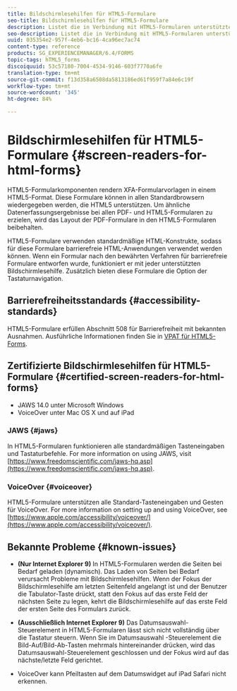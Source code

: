 ```yaml
---
title: Bildschirmlesehilfen für HTML5-Formulare
seo-title: Bildschirmlesehilfen für HTML5-Formulare
description: Listet die in Verbindung mit HTML5-Formularen unterstützten Bildschirmlesehilfen auf.
seo-description: Listet die in Verbindung mit HTML5-Formularen unterstützten Bildschirmlesehilfen auf.
uuid: 035354e2-957f-4eb6-bc16-4ca96ec7ac74
content-type: reference
products: SG_EXPERIENCEMANAGER/6.4/FORMS
topic-tags: hTML5_forms
discoiquuid: 53c57180-7004-4534-9146-603f7770a6fe
translation-type: tm+mt
source-git-commit: f13d358a6508da5813186ed61f959f7a84e6c19f
workflow-type: tm+mt
source-wordcount: '345'
ht-degree: 84%

---
```



# Bildschirmlesehilfen für HTML5-Formulare {#screen-readers-for-html-forms}

HTML5-Formularkomponenten rendern XFA-Formularvorlagen in einem HTML5-Format. Diese Formulare können in allen Standardbrowsern wiedergegeben werden, die HTML5 unterstützen. Um ähnliche Datenerfassungsergebnisse bei allen PDF- und HTML5-Formularen zu erzielen, wird das Layout der PDF-Formulare in den HTML5-Formularen beibehalten.

HTML5-Formulare verwenden standardmäßige HTML-Konstrukte, sodass für diese Formulare barrierefreie HTML-Anwendungen verwendet werden können. Wenn ein Formular nach den bewährten Verfahren für barrierefreie Formulare entworfen wurde, funktioniert er mit jeder unterstützten Bildschirmlesehilfe. Zusätzlich bieten diese Formulare die Option der Tastaturnavigation.

## Barrierefreiheitsstandards {#accessibility-standards}

HTML5-Formulare erfüllen Abschnitt 508 für Barrierefreiheit mit bekannten Ausnahmen. Ausführliche Informationen finden Sie in [VPAT für HTML5-Forms](https://www.adobe.com/mena_en/accessibility/compliance/livecycle-mobile-forms-es4-section-508-vpat.html).

## Zertifizierte Bildschirmlesehilfen für HTML5-Formulare {#certified-screen-readers-for-html-forms}

* JAWS 14.0 unter Microsoft Windows
* VoiceOver unter Mac OS X und auf iPad

### JAWS {#jaws}

In HTML5-Formularen funktionieren alle standardmäßigen Tasteneingaben und Tastaturbefehle. For more information on using JAWS, visit [https://www.freedomscientific.com/jaws-hq.asp](https://www.freedomscientific.com/jaws-hq.asp).

### VoiceOver {#voiceover}

HTML5-Formulare unterstützen alle Standard-Tasteneingaben und Gesten für VoiceOver. For more information on setting up and using VoiceOver, see [https://www.apple.com/accessibility/voiceover/](https://www.apple.com/accessibility/voiceover/).

## Bekannte Probleme {#known-issues}

* **(Nur Internet Explorer 9)** In HTML5-Formularen werden die Seiten bei Bedarf geladen (dynamisch). Das Laden von Seiten bei Bedarf verursacht Probleme mit Bildschirmlesehilfen. Wenn der Fokus der Bildschirmlesehilfe am letzten Seitenfeld angelangt ist und der Benutzer die Tabulator-Taste drückt, statt den Fokus auf das erste Feld der nächsten Seite zu legen, kehrt die Bildschirmlesehilfe auf das erste Feld der ersten Seite des Formulars zurück.
* **(Ausschließlich Internet Explorer 9)** Das Datumsauswahl-Steuerelement in HTML5-Formularen lässt sich nicht vollständig über die Tastatur steuern. Wenn Sie im Datumsauswahl -Steuerelement die Bild-Auf/Bild-Ab-Tasten mehrmals hintereinander drücken, wird das Datumsauswahl-Steuerelement geschlossen und der Fokus wird auf das nächste/letzte Feld gerichtet.

* VoiceOver kann Pfeiltasten auf dem Datumswidget auf iPad Safari nicht erkennen.
